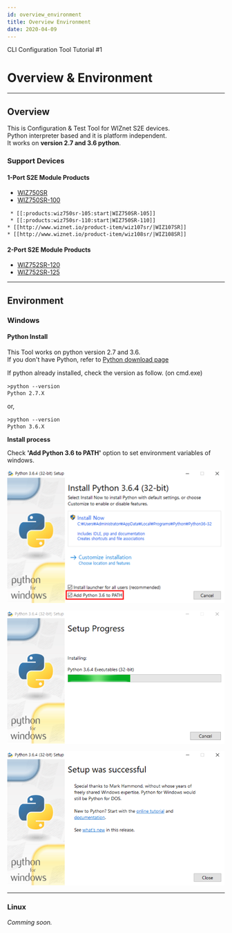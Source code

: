 ```yaml
---
id: overview_environment
title: Overview Environment
date: 2020-04-09
---
```


CLI Configuration Tool Tutorial \#1

# Overview & Environment

-----

## Overview

This is Configuration & Test Tool for WIZnet S2E devices.  
Python interpreter based and it is platform independent.  
It works on **version 2.7 and 3.6 python**.

### Support Devices

#### 1-Port S2E Module Products

  - [WIZ750SR](../WIZ750SR.md)
  - [WIZ750SR-100](../../WIZ750SR-1xx-Series/WIZ750SR-100/WIZ750SR-100.md)



``` 
 * [[:products:wiz750sr-105:start|WIZ750SR-105]]
 * [[:products:wiz750sr-110:start|WIZ750SR-110]]
* [[http://www.wiznet.io/product-item/wiz107sr/|WIZ107SR]]
* [[http://www.wiznet.io/product-item/wiz108sr/|WIZ108SR]]
```

#### 2-Port S2E Module Products

  - [WIZ752SR-120](../../WIZ752SR-12x-Series/WIZ752SR-120/WIZ752SR-120.md)
  - [WIZ752SR-125](../../WIZ752SR-12x-Series/WIZ752SR-125/WIZ752SR-125.md)

-----

## Environment

### Windows

#### Python Install

This Tool works on python version 2.7 and 3.6.  
If you don't have Python, refer to [Python download
page](https://www.python.org/downloads/)

If python already installed, check the version as follow. (on cmd.exe)

    >python --version
    Python 2.7.X

or,

    >python --version
    Python 3.6.X

**Install process**

Check **'Add Python 3.6 to PATH'** option
to set environment variables of windows.

![](/img/products/configtool/overview/install_python_01.png)

![](/img/products/configtool/overview/install_python_02.png)

![](/img/products/configtool/overview/install_python_03.png)

-----

### Linux

*Comming soon.*

